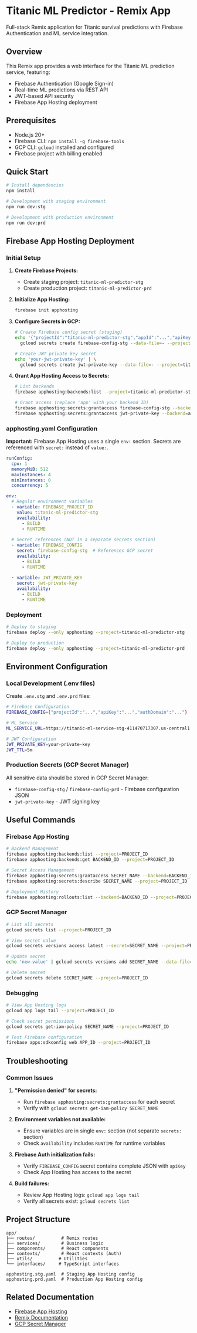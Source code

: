# Titanic ML Predictor - Remix App

Full-stack Remix application for Titanic survival predictions with Firebase Authentication and ML service integration.

## Overview

This Remix app provides a web interface for the Titanic ML prediction service, featuring:
- Firebase Authentication (Google Sign-in)
- Real-time ML predictions via REST API
- JWT-based API security
- Firebase App Hosting deployment

## Prerequisites

- Node.js 20+
- Firebase CLI: `npm install -g firebase-tools`
- GCP CLI: `gcloud` installed and configured
- Firebase project with billing enabled

## Quick Start

```bash
# Install dependencies
npm install

# Development with staging environment
npm run dev:stg

# Development with production environment  
npm run dev:prd
```

## Firebase App Hosting Deployment

### Initial Setup

1. **Create Firebase Projects:**
   - Create staging project: `titanic-ml-predictor-stg`
   - Create production project: `titanic-ml-predictor-prd`

2. **Initialize App Hosting:**
   ```bash
   firebase init apphosting
   ```

3. **Configure Secrets in GCP:**
   ```bash
   # Create Firebase config secret (staging)
   echo '{"projectId":"titanic-ml-predictor-stg","appId":"...","apiKey":"..."}' | \
     gcloud secrets create firebase-config-stg --data-file=- --project=titanic-ml-predictor-stg
   
   # Create JWT private key secret
   echo 'your-jwt-private-key' | \
     gcloud secrets create jwt-private-key --data-file=- --project=titanic-ml-predictor-stg
   ```

4. **Grant App Hosting Access to Secrets:**
   ```bash
   # List backends
   firebase apphosting:backends:list --project=titanic-ml-predictor-stg
   
   # Grant access (replace 'app' with your backend ID)
   firebase apphosting:secrets:grantaccess firebase-config-stg --backend=app --project=titanic-ml-predictor-stg
   firebase apphosting:secrets:grantaccess jwt-private-key --backend=app --project=titanic-ml-predictor-stg
   ```

### apphosting.yaml Configuration

**Important:** Firebase App Hosting uses a single `env:` section. Secrets are referenced with `secret:` instead of `value:`.

```yaml
runConfig:
  cpu: 1
  memoryMiB: 512
  maxInstances: 4
  minInstances: 0
  concurrency: 5

env:
  # Regular environment variables
  - variable: FIREBASE_PROJECT_ID
    value: titanic-ml-predictor-stg
    availability:
      - BUILD
      - RUNTIME
      
  # Secret references (NOT in a separate secrets section)
  - variable: FIREBASE_CONFIG
    secret: firebase-config-stg  # References GCP secret
    availability:
      - BUILD
      - RUNTIME
      
  - variable: JWT_PRIVATE_KEY
    secret: jwt-private-key
    availability:
      - BUILD
      - RUNTIME
```

### Deployment

```bash
# Deploy to staging
firebase deploy --only apphosting --project=titanic-ml-predictor-stg

# Deploy to production
firebase deploy --only apphosting --project=titanic-ml-predictor-prd
```

## Environment Configuration

### Local Development (.env files)

Create `.env.stg` and `.env.prd` files:

```bash
# Firebase Configuration
FIREBASE_CONFIG={"projectId":"...","apiKey":"...","authDomain":"..."}

# ML Service
ML_SERVICE_URL=https://titanic-ml-service-stg-411470717307.us-central1.run.app

# JWT Configuration
JWT_PRIVATE_KEY=your-private-key
JWT_TTL=5m
```

### Production Secrets (GCP Secret Manager)

All sensitive data should be stored in GCP Secret Manager:
- `firebase-config-stg` / `firebase-config-prd` - Firebase configuration JSON
- `jwt-private-key` - JWT signing key

## Useful Commands

### Firebase App Hosting

```bash
# Backend Management
firebase apphosting:backends:list --project=PROJECT_ID
firebase apphosting:backends:get BACKEND_ID --project=PROJECT_ID

# Secret Access Management
firebase apphosting:secrets:grantaccess SECRET_NAME --backend=BACKEND_ID --project=PROJECT_ID
firebase apphosting:secrets:describe SECRET_NAME --project=PROJECT_ID

# Deployment History
firebase apphosting:rollouts:list --backend=BACKEND_ID --project=PROJECT_ID
```

### GCP Secret Manager

```bash
# List all secrets
gcloud secrets list --project=PROJECT_ID

# View secret value
gcloud secrets versions access latest --secret=SECRET_NAME --project=PROJECT_ID

# Update secret
echo 'new-value' | gcloud secrets versions add SECRET_NAME --data-file=- --project=PROJECT_ID

# Delete secret
gcloud secrets delete SECRET_NAME --project=PROJECT_ID
```

### Debugging

```bash
# View App Hosting logs
gcloud app logs tail --project=PROJECT_ID

# Check secret permissions
gcloud secrets get-iam-policy SECRET_NAME --project=PROJECT_ID

# Test Firebase configuration
firebase apps:sdkconfig web APP_ID --project=PROJECT_ID
```

## Troubleshooting

### Common Issues

1. **"Permission denied" for secrets:**
   - Run `firebase apphosting:secrets:grantaccess` for each secret
   - Verify with `gcloud secrets get-iam-policy SECRET_NAME`

2. **Environment variables not available:**
   - Ensure variables are in single `env:` section (not separate `secrets:` section)
   - Check `availability` includes `RUNTIME` for runtime variables

3. **Firebase Auth initialization fails:**
   - Verify `FIREBASE_CONFIG` secret contains complete JSON with `apiKey`
   - Check App Hosting has access to the secret

4. **Build failures:**
   - Review App Hosting logs: `gcloud app logs tail`
   - Verify all secrets exist: `gcloud secrets list`

## Project Structure

```
app/
├── routes/          # Remix routes
├── services/        # Business logic
├── components/      # React components
├── contexts/        # React contexts (Auth)
├── utils/          # Utilities
└── interfaces/     # TypeScript interfaces

apphosting.stg.yaml  # Staging App Hosting config
apphosting.prd.yaml  # Production App Hosting config
```

## Related Documentation

- [Firebase App Hosting](https://firebase.google.com/docs/app-hosting)
- [Remix Documentation](https://remix.run/docs)
- [GCP Secret Manager](https://cloud.google.com/secret-manager/docs)